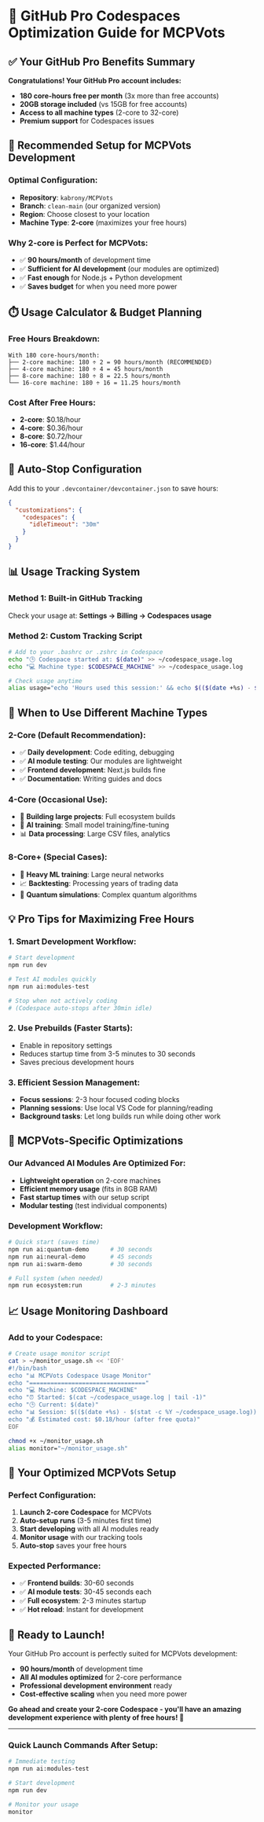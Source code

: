 # 🎯 GitHub Pro Codespaces Optimization Guide for MCPVots

## ✅ Your GitHub Pro Benefits Summary

**Congratulations! Your GitHub Pro account includes:**
- **180 core-hours free per month** (3x more than free accounts)
- **20GB storage included** (vs 15GB for free accounts)  
- **Access to all machine types** (2-core to 32-core)
- **Premium support** for Codespaces issues

## 🎯 Recommended Setup for MCPVots Development

### Optimal Configuration:
- **Repository**: `kabrony/MCPVots`
- **Branch**: `clean-main` (our organized version)
- **Region**: Choose closest to your location
- **Machine Type**: **2-core** (maximizes your free hours)

### Why 2-core is Perfect for MCPVots:
- ✅ **90 hours/month** of development time
- ✅ **Sufficient for AI development** (our modules are optimized)
- ✅ **Fast enough** for Node.js + Python development
- ✅ **Saves budget** for when you need more power

## ⏱️ Usage Calculator & Budget Planning

### Free Hours Breakdown:
```
With 180 core-hours/month:
├── 2-core machine: 180 ÷ 2 = 90 hours/month (RECOMMENDED)
├── 4-core machine: 180 ÷ 4 = 45 hours/month  
├── 8-core machine: 180 ÷ 8 = 22.5 hours/month
└── 16-core machine: 180 ÷ 16 = 11.25 hours/month
```

### Cost After Free Hours:
- **2-core**: $0.18/hour
- **4-core**: $0.36/hour  
- **8-core**: $0.72/hour
- **16-core**: $1.44/hour

## 🔧 Auto-Stop Configuration

Add this to your `.devcontainer/devcontainer.json` to save hours:

```json
{
  "customizations": {
    "codespaces": {
      "idleTimeout": "30m"
    }
  }
}
```

## 📊 Usage Tracking System

### Method 1: Built-in GitHub Tracking
Check your usage at: **Settings → Billing → Codespaces usage**

### Method 2: Custom Tracking Script
```bash
# Add to your .bashrc or .zshrc in Codespace
echo "🕒 Codespace started at: $(date)" >> ~/codespace_usage.log
echo "💻 Machine type: $CODESPACE_MACHINE" >> ~/codespace_usage.log

# Check usage anytime
alias usage="echo 'Hours used this session:' && echo $(($(date +%s) - $(stat -c %Y ~/codespace_usage.log)))/3600 | bc -l"
```

## 🚀 When to Use Different Machine Types

### 2-Core (Default Recommendation):
- ✅ **Daily development**: Code editing, debugging
- ✅ **AI module testing**: Our modules are lightweight
- ✅ **Frontend development**: Next.js builds fine
- ✅ **Documentation**: Writing guides and docs

### 4-Core (Occasional Use):
- 🔄 **Building large projects**: Full ecosystem builds
- 🧠 **AI training**: Small model training/fine-tuning
- 📊 **Data processing**: Large CSV files, analytics

### 8-Core+ (Special Cases):
- 🤖 **Heavy ML training**: Large neural networks
- 📈 **Backtesting**: Processing years of trading data  
- 🔬 **Quantum simulations**: Complex quantum algorithms

## 💡 Pro Tips for Maximizing Free Hours

### 1. Smart Development Workflow:
```bash
# Start development
npm run dev

# Test AI modules quickly  
npm run ai:modules-test

# Stop when not actively coding
# (Codespace auto-stops after 30min idle)
```

### 2. Use Prebuilds (Faster Starts):
- Enable in repository settings
- Reduces startup time from 3-5 minutes to 30 seconds
- Saves precious development hours

### 3. Efficient Session Management:
- **Focus sessions**: 2-3 hour focused coding blocks
- **Planning sessions**: Use local VS Code for planning/reading
- **Background tasks**: Let long builds run while doing other work

## 🎯 MCPVots-Specific Optimizations

### Our Advanced AI Modules Are Optimized For:
- **Lightweight operation** on 2-core machines
- **Efficient memory usage** (fits in 8GB RAM)
- **Fast startup times** with our setup script
- **Modular testing** (test individual components)

### Development Workflow:
```bash
# Quick start (saves time)
npm run ai:quantum-demo      # 30 seconds
npm run ai:neural-demo       # 45 seconds  
npm run ai:swarm-demo        # 30 seconds

# Full system (when needed)
npm run ecosystem:run        # 2-3 minutes
```

## 📈 Usage Monitoring Dashboard

### Add to your Codespace:
```bash
# Create usage monitor script
cat > ~/monitor_usage.sh << 'EOF'
#!/bin/bash
echo "📊 MCPVots Codespace Usage Monitor"
echo "================================="
echo "💻 Machine: $CODESPACE_MACHINE"
echo "⏰ Started: $(cat ~/codespace_usage.log | tail -1)"
echo "🕒 Current: $(date)"
echo "📊 Session: $(($(date +%s) - $(stat -c %Y ~/codespace_usage.log)))/3600 | bc -l) hours"
echo "💰 Estimated cost: $0.18/hour (after free quota)"
EOF

chmod +x ~/monitor_usage.sh
alias monitor="~/monitor_usage.sh"
```

## 🎊 Your Optimized MCPVots Setup

### Perfect Configuration:
1. **Launch 2-core Codespace** for MCPVots
2. **Auto-setup runs** (3-5 minutes first time)  
3. **Start developing** with all AI modules ready
4. **Monitor usage** with our tracking tools
5. **Auto-stop** saves your free hours

### Expected Performance:
- ✅ **Frontend builds**: 30-60 seconds
- ✅ **AI module tests**: 30-45 seconds each
- ✅ **Full ecosystem**: 2-3 minutes startup
- ✅ **Hot reload**: Instant for development

## 🚀 Ready to Launch!

Your GitHub Pro account is perfectly suited for MCPVots development:
- **90 hours/month** of development time
- **All AI modules optimized** for 2-core performance
- **Professional development environment** ready
- **Cost-effective scaling** when you need more power

**Go ahead and create your 2-core Codespace - you'll have an amazing development experience with plenty of free hours! 🎊**

---

### Quick Launch Commands After Setup:
```bash
# Immediate testing
npm run ai:modules-test

# Start development  
npm run dev

# Monitor your usage
monitor
```
